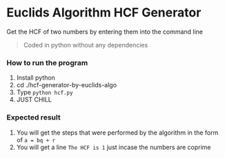 # Euclids Algorithm HCF Generator
Get the HCF of two numbers by entering them into the command line

> Coded in python without any dependencies

### How to run the program

1. Install python
2. cd ./hcf-generator-by-euclids-algo
3. Type ```python hcf.py```
4. JUST CHILL

### Expected result

1. You will get the steps that were performed by the algorithm in the form of ```a = bq + r```
2. You will get a line ```The HCF is 1``` just incase the numbers are coprime
